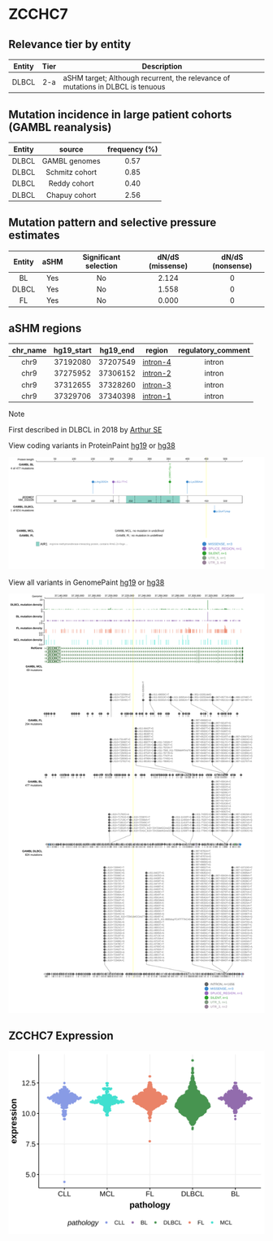# ZCCHC7

## Relevance tier by entity

|Entity|Tier|Description                              |
|:------:|:----:|-----------------------------------------|
|DLBCL |2-a | aSHM target; Although recurrent, the relevance of mutations in DLBCL is tenuous |

## Mutation incidence in large patient cohorts (GAMBL reanalysis)

|Entity|source        |frequency (%)|
|:------:|:--------------:|:-------------:|
|DLBCL |GAMBL genomes |0.57         |
|DLBCL |Schmitz cohort|0.85         |
|DLBCL |Reddy cohort  |0.40         |
|DLBCL |Chapuy cohort |2.56         |

## Mutation pattern and selective pressure estimates

|Entity|aSHM|Significant selection|dN/dS (missense)|dN/dS (nonsense)|
|:------:|:----:|:---------------------:|:----------------:|:----------------:|
|BL    |Yes |No                   |2.124           |0               |
|DLBCL |Yes |No                   |1.558           |0               |
|FL    |Yes |No                   |0.000           |0               |

## aSHM regions

|chr_name|hg19_start|hg19_end|region                                                                                        |regulatory_comment|
|:--------:|:----------:|:--------:|:----------------------------------------------------------------------------------------------:|:------------------:|
|chr9    |37192080  |37207549|[intron-4](https://genome.ucsc.edu/s/rdmorin/GAMBL%20hg19?position=chr9%3A37192080%2D37207549)|intron            |
|chr9    |37275952  |37306152|[intron-2](https://genome.ucsc.edu/s/rdmorin/GAMBL%20hg19?position=chr9%3A37275952%2D37306152)|intron            |
|chr9    |37312655  |37328260|[intron-3](https://genome.ucsc.edu/s/rdmorin/GAMBL%20hg19?position=chr9%3A37312655%2D37328260)|intron            |
|chr9    |37329706  |37340398|[intron-1](https://genome.ucsc.edu/s/rdmorin/GAMBL%20hg19?position=chr9%3A37329706%2D37340398)|intron            |

> [!NOTE]
> First described in DLBCL in 2018 by [Arthur SE](https://pubmed.ncbi.nlm.nih.gov/30275490)


View coding variants in ProteinPaint [hg19](https://morinlab.github.io/LLMPP/GAMBL/ZCCHC7_protein.html)  or [hg38](https://morinlab.github.io/LLMPP/GAMBL/ZCCHC7_protein_hg38.html)

![image](images/proteinpaint/ZCCHC7_NM_032226.svg)

View all variants in GenomePaint [hg19](https://morinlab.github.io/LLMPP/GAMBL/ZCCHC7.html)  or [hg38](https://morinlab.github.io/LLMPP/GAMBL/ZCCHC7_hg38.html)

![image](images/proteinpaint/ZCCHC7.svg)
## ZCCHC7 Expression
![image](images/gene_expression/ZCCHC7_by_pathology.svg)
